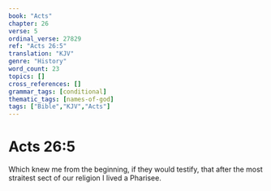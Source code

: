 ```yaml
---
book: "Acts"
chapter: 26
verse: 5
ordinal_verse: 27829
ref: "Acts 26:5"
translation: "KJV"
genre: "History"
word_count: 23
topics: []
cross_references: []
grammar_tags: [conditional]
thematic_tags: [names-of-god]
tags: ["Bible","KJV","Acts"]
---
```


# Acts 26:5

Which knew me from the beginning, if they would testify, that after the most straitest sect of our religion I lived a Pharisee.
